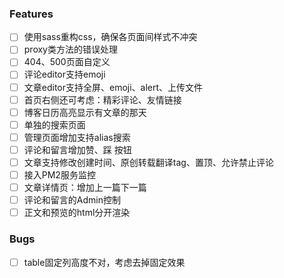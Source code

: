 ### Features
- [ ] 使用sass重构css，确保各页面间样式不冲突
- [ ] proxy类方法的错误处理
- [ ] 404、500页面自定义
- [ ] 评论editor支持emoji
- [ ] 文章editor支持全屏、emoji、alert、上传文件
- [ ] 首页右侧还可考虑：精彩评论、友情链接
- [ ] 博客日历高亮显示有文章的那天
- [ ] 单独的搜索页面
- [ ] 管理页面增加支持alias搜索
- [ ] 评论和留言增加赞、踩 按钮
- [ ] 文章支持修改创建时间、原创转载翻译tag、置顶、允许禁止评论
- [ ] 接入PM2服务监控
- [ ] 文章详情页：增加上一篇下一篇
- [ ] 评论和留言的Admin控制
- [ ] 正文和预览的html分开渲染

### Bugs
- [ ] table固定列高度不对，考虑去掉固定效果
